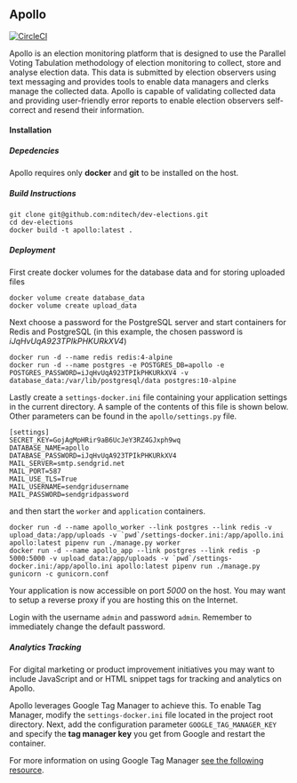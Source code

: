 ## Apollo ##

[![CircleCI](https://circleci.com/gh/nditech/dev-elections/tree/master.svg?style=svg&circle-token=d73aae2670476f167920a4494b6087a6f8ef49e9)](https://circleci.com/gh/nditech/dev-elections/tree/master)

Apollo is an election monitoring platform that is designed to use the Parallel Voting Tabulation methodology of election monitoring to collect, store and analyse election data. This data is submitted by election observers using text messaging and provides tools to enable data managers and clerks manage the collected data. Apollo is capable of validating collected data and providing user-friendly error reports to enable election observers self-correct and resend their information.

#### Installation ####

##### Depedencies #####
Apollo requires only **docker** and **git** to be installed on the host.

##### Build Instructions #####
```
git clone git@github.com:nditech/dev-elections.git
cd dev-elections
docker build -t apollo:latest .
```

##### Deployment #####
First create docker volumes for the database data and for storing uploaded files
```
docker volume create database_data
docker volume create upload_data
```

Next choose a password for the PostgreSQL server and start containers for Redis and PostgreSQL (in this example, the chosen password is *iJqHvUqA923TPIkPHKURkXV4*)
``` 
docker run -d --name redis redis:4-alpine
docker run -d --name postgres -e POSTGRES_DB=apollo -e POSTGRES_PASSWORD=iJqHvUqA923TPIkPHKURkXV4 -v database_data:/var/lib/postgresql/data postgres:10-alpine
```

Lastly create a `settings-docker.ini` file containing your application settings in the current directory. A sample of the contents of this file is shown below. Other parameters can be found in the `apollo/settings.py` file.
```
[settings]
SECRET_KEY=GojAgMpHRir9aB6UcJeY3RZ4GJxph9wq
DATABASE_NAME=apollo
DATABASE_PASSWORD=iJqHvUqA923TPIkPHKURkXV4
MAIL_SERVER=smtp.sendgrid.net
MAIL_PORT=587
MAIL_USE_TLS=True
MAIL_USERNAME=sendgridusername
MAIL_PASSWORD=sendgridpassword
```

and then start the `worker` and `application` containers.
```
docker run -d --name apollo_worker --link postgres --link redis -v upload_data:/app/uploads -v `pwd`/settings-docker.ini:/app/apollo.ini apollo:latest pipenv run ./manage.py worker
docker run -d --name apollo_app --link postgres --link redis -p 5000:5000 -v upload_data:/app/uploads -v `pwd`/settings-docker.ini:/app/apollo.ini apollo:latest pipenv run ./manage.py gunicorn -c gunicorn.conf
```

Your application is now accessible on port *5000* on the host. You may want to setup a reverse proxy if you are hosting this on the Internet.

Login with the username `admin` and password `admin`. Remember to immediately change the default password.

##### Analytics Tracking #####
For digital marketing or product improvement initiatives you may want to include JavaScript and or HTML snippet tags for tracking and analytics on Apollo. 

Apollo leverages Google Tag Manager to achieve this. To enable Tag Manager, modify the `settings-docker.ini` file located in the project root directory. 
Next, add the configuration parameter `GOOGLE_TAG_MANAGER_KEY` and specify the **tag manager key** you get from Google and restart the container.

For more information on using Google Tag Manager [see the following resource](https://marketingplatform.google.com/about/tag-manager/).
